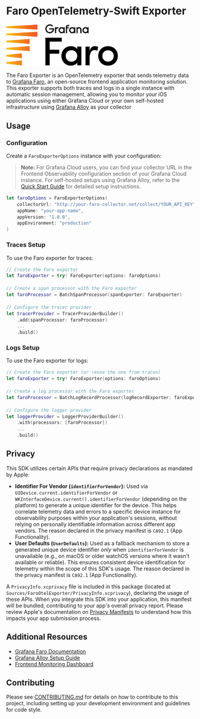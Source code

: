 # Faro OpenTelemetry-Swift Exporter

<img src="./docs/assets/faro_logo.png" alt="Grafana Faro logo" width="300" />

The Faro Exporter is an OpenTelemetry exporter that sends telemetry data to [Grafana Faro](https://grafana.com/oss/faro/), an open-source frontend application monitoring solution. This exporter supports both traces and logs in a single instance with automatic session management, allowing you to monitor your iOS applications using either Grafana Cloud or your own self-hosted infrastructure using [Grafana Alloy](https://grafana.com/docs/alloy) as your collector

## Usage

### Configuration

Create a `FaroExporterOptions` instance with your configuration:

> **Note:** For Grafana Cloud users, you can find your collector URL in the Frontend Observability configuration section of your Grafana Cloud instance. For self-hosted setups using Grafana Alloy, refer to the [Quick Start Guide](https://github.com/grafana/faro-web-sdk/blob/main/docs/sources/tutorials/quick-start-browser.md) for detailed setup instructions.

```swift
let faroOptions = FaroExporterOptions(
    collectorUrl: "http://your-faro-collector.net/collect/YOUR_API_KEY",
    appName: "your-app-name",
    appVersion: "1.0.0",
    appEnvironment: "production"
)
```

### Traces Setup

To use the Faro exporter for traces:

```swift
// Create the Faro exporter
let faroExporter = try! FaroExporter(options: faroOptions)

// Create a span processor with the Faro exporter
let faroProcessor = BatchSpanProcessor(spanExporter: faroExporter)

// Configure the tracer provider
let tracerProvider = TracerProviderBuilder()
    .add(spanProcessor: faroProcessor)
    ...
    .build()
```

### Logs Setup

To use the Faro exporter for logs:

```swift
// Create the Faro exporter (or reuse the one from traces)
let faroExporter = try! FaroExporter(options: faroOptions)

// Create a log processor with the Faro exporter
let faroProcessor = BatchLogRecordProcessor(logRecordExporter: faroExporter)

// Configure the logger provider
let loggerProvider = LoggerProviderBuilder()
    .with(processors: [faroProcessor])
    ...
    .build()
```

## Privacy

This SDK utilizes certain APIs that require privacy declarations as mandated by Apple:

- **Identifier For Vendor (`identifierForVendor`):** Used via `UIDevice.current.identifierForVendor` or `WKInterfaceDevice.current().identifierForVendor` (depending on the platform) to generate a unique identifier for the device. This helps correlate telemetry data and errors to a specific device instance for observability purposes within your application's sessions, without relying on personally identifiable information across different app vendors. The reason declared in the privacy manifest is `CA92.1` (App Functionality).
- **User Defaults (`UserDefaults`):** Used as a fallback mechanism to store a generated unique device identifier _only_ when `identifierForVendor` is unavailable (e.g., on macOS or older watchOS versions where it wasn't available or reliable). This ensures consistent device identification for telemetry within the scope of this SDK's usage. The reason declared in the privacy manifest is `CA92.1` (App Functionality).

A `PrivacyInfo.xcprivacy` file is included in this package (located at `Sources/FaroOtelExporter/PrivacyInfo.xcprivacy`), declaring the usage of these APIs. When you integrate this SDK into your application, this manifest will be bundled, contributing to your app's overall privacy report. Please review Apple's documentation on [Privacy Manifests](https://developer.apple.com/documentation/bundleresources/privacy_manifest_files) to understand how this impacts your app submission process.

## Additional Resources

- [Grafana Faro Documentation](https://grafana.com/oss/faro/)
- [Grafana Alloy Setup Guide](https://grafana.com/docs/alloy/latest/set-up/)
- [Frontend Monitoring Dashboard](https://grafana.com/grafana/dashboards/17766-frontend-monitoring/)

## Contributing

Please see [CONTRIBUTING.md](CONTRIBUTING.md) for details on how to contribute to this project, including setting up your development environment and guidelines for code style.
